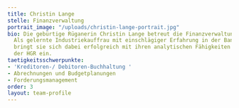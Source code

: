 ```yaml
---
title: Christin Lange
stelle: Finanzverwaltung
portrait_image: "/uploads/christin-lange-portrait.jpg"
bio: Die gebürtige Rüganerin Christin Lange betreut die Finanzverwaltung der HGR.
  Als gelernte Industriekauffrau mit einschlägiger Erfahrung in der Banken- und Versicherungsbranche
  bringt sie sich dabei erfolgreich mit ihren analytischen Fähigkeiten in das Tagesgeschäft
  der HGR ein.
taetigkeitsschwerpunkte:
- 'Kreditoren-/ Debitoren-Buchhaltung '
- Abrechnungen und Budgetplanungen
- Forderungsmanagement
order: 3
layout: team-profile
---
```


